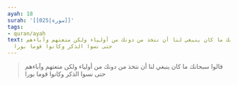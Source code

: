 ```yaml
---
ayah: 18
surah: '[[025|سورة]]'
tags:
- quran/ayah
text: قالوا سبحانك ما كان ينبغي لنا أن نتخذ من دونك من أولياء ولكن متعتهم وآباءهم
  حتى نسوا الذكر وكانوا قوما بورا
---
```

> قالوا سبحانك ما كان ينبغي لنا أن نتخذ من دونك من أولياء ولكن متعتهم وآباءهم حتى نسوا الذكر وكانوا قوما بورا
